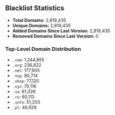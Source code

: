 ## Blacklist Statistics

- **Total Domains:** 2,819,435
- **Unique Domains:** 2,819,435
- **Added Domains Since Last Version:** 2,819,435
- **Removed Domains Since Last Version:** 0

### Top-Level Domain Distribution

-  `.com`: 1,244,855
-  `.org`: 236,822
-  `.net`: 177,905
-  `.top`: 80,714
-  `.shop`: 77,120
-  `.xyz`: 70,116
-  `.io`: 61,326
-  `.ru`: 60,113
-  `.info`: 51,253
-  `.pl`: 48,926
